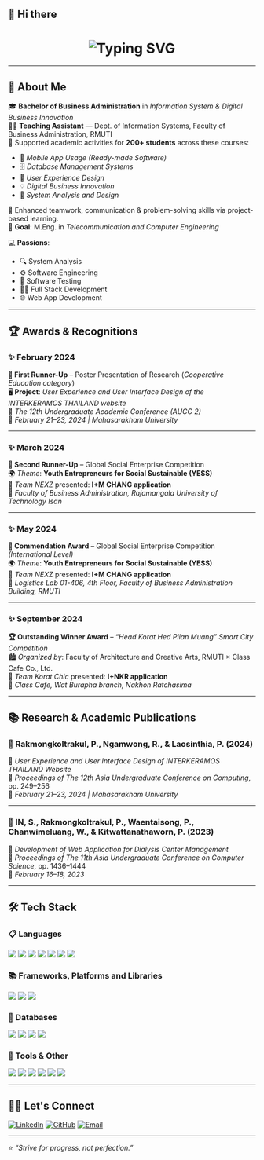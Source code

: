 ## 👋 Hi there

<h1 align="center">
  <img src="https://readme-typing-svg.herokuapp.com?font=Kanit&size=30&pause=1000&color=B78D4F&center=true&vCenter=true&width=850&lines=Fiw+Pakawat+-+Information+System+at+RMUTI;IDI+%231" alt="Typing SVG" />
</h1>

---

## 💼 About Me

🎓 **Bachelor of Business Administration** in *Information System & Digital Business Innovation*  
🧑‍🏫 **Teaching Assistant** — Dept. of Information Systems, Faculty of Business Administration, RMUTI  
📘 Supported academic activities for **200+ students** across these courses:
- 📱 *Mobile App Usage (Ready-made Software)*
- 🗄️ *Database Management Systems*
- 🎨 *User Experience Design*
- 💡 *Digital Business Innovation*
- 🧮 *System Analysis and Design*

🤝 Enhanced teamwork, communication & problem-solving skills via project-based learning.  
🎯 **Goal**: M.Eng. in *Telecommunication and Computer Engineering*

💻 **Passions**:
- 🔍 System Analysis
- ⚙️ Software Engineering
- 🧪 Software Testing
- 🧑‍💻 Full Stack Development
- 🌐 Web App Development

---

## 🏆 Awards & Recognitions  

### ✨ February 2024  
**🥈 First Runner-Up** – Poster Presentation of Research (*Cooperative Education category*)  
🖥️ **Project**: *User Experience and User Interface Design of the INTERKERAMOS THAILAND website*  
📍 *The 12th Undergraduate Academic Conference (AUCC 2)*  
📅 *February 21–23, 2024 | Mahasarakham University*

---

### ✨ March 2024  
**🥉 Second Runner-Up** – Global Social Enterprise Competition  
🌍 *Theme*: **Youth Entrepreneurs for Social Sustainable (YESS)**  
📱 *Team NEXZ* presented: **I+M CHANG application**  
📍 *Faculty of Business Administration, Rajamangala University of Technology Isan*

---

### ✨ May 2024  
**🏅 Commendation Award** – Global Social Enterprise Competition *(International Level)*  
🌍 *Theme*: **Youth Entrepreneurs for Social Sustainable (YESS)**  
📱 *Team NEXZ* presented: **I+M CHANG application**  
📍 *Logistics Lab 01-406, 4th Floor, Faculty of Business Administration Building, RMUTI*

---

### ✨ September 2024  
**🏆 Outstanding Winner Award** – *“Head Korat Hed Plian Muang” Smart City Competition*  
🏙️ *Organized by*: Faculty of Architecture and Creative Arts, RMUTI × Class Cafe Co., Ltd.  
📱 *Team Korat Chic* presented: **I+NKR application**  
📍 *Class Cafe, Wat Burapha branch, Nakhon Ratchasima*

---

## 📚 Research & Academic Publications  

### 📄 Rakmongkoltrakul, P., Ngamwong, R., & Laosinthia, P. (2024)  
📝 *User Experience and User Interface Design of INTERKERAMOS THAILAND Website*  
📘 *Proceedings of The 12th Asia Undergraduate Conference on Computing*, pp. 249–256  
📅 *February 21–23, 2024 | Mahasarakham University*

---

### 📄 IN, S., Rakmongkoltrakul, P., Waentaisong, P., Chanwimeluang, W., & Kitwattanathaworn, P. (2023)  
📝 *Development of Web Application for Dialysis Center Management*  
📘 *Proceedings of The 11th Asia Undergraduate Conference on Computer Science*, pp. 1436–1444  
📅 *February 16–18, 2023*

---

## 🛠️ Tech Stack

### 📋 Languages
<div align="left">
  <img src="https://img.shields.io/badge/C-00599C?style=flat-square&logo=c&logoColor=white"/>
  <img src="https://img.shields.io/badge/HTML5-E34F26?style=flat-square&logo=html5&logoColor=white"/>
  <img src="https://img.shields.io/badge/Java-007396?style=flat-square&logo=java&logoColor=white"/>
  <img src="https://img.shields.io/badge/PHP-777BB4?style=flat-square&logo=php&logoColor=white"/>
  <img src="https://img.shields.io/badge/Python-3776AB?style=flat-square&logo=python&logoColor=white"/>
  <img src="https://img.shields.io/badge/JavaScript-F7DF1E?style=flat-square&logo=javascript&logoColor=black"/>
  <img src="https://img.shields.io/badge/R-276DC3?style=flat-square&logo=r&logoColor=white"/>
</div>

### 📚 Frameworks, Platforms and Libraries
<div align="left">
  <img src="https://img.shields.io/badge/Bootstrap-563D7C?style=flat-square&logo=bootstrap&logoColor=white"/>
  <img src="https://img.shields.io/badge/Laravel-FF2D20?style=flat-square&logo=laravel&logoColor=white"/>
  <img src="https://img.shields.io/badge/Vue.js-4FC08D?style=flat-square&logo=vue.js&logoColor=white"/>
</div>

### 💾 Databases
<div align="left">
  <img src="https://img.shields.io/badge/MySQL-4479A1?style=flat-square&logo=mysql&logoColor=white"/>
  <img src="https://img.shields.io/badge/MongoDB-47A248?style=flat-square&logo=mongodb&logoColor=white"/>
  <img src="https://img.shields.io/badge/Firebase-FFCA28?style=flat-square&logo=firebase&logoColor=black"/>
  <img src="https://img.shields.io/badge/PostgreSQL-4169E1?style=flat-square&logo=postgresql&logoColor=white"/>
</div>

### 🧰 Tools & Other
<div align="left">
  <img src="https://img.shields.io/badge/Git-F05032?style=flat-square&logo=git&logoColor=white"/>
  <img src="https://img.shields.io/badge/VS%20Code-007ACC?style=flat-square&logo=visual-studio-code&logoColor=white"/>
  <img src="https://img.shields.io/badge/GitHub-181717?style=flat-square&logo=github&logoColor=white"/>
  <img src="https://img.shields.io/badge/Figma-F24E1E?style=flat-square&logo=figma&logoColor=white"/>
  <img src="https://img.shields.io/badge/Trello-0052CC?style=flat-square&logo=trello&logoColor=white"/>
  <img src="https://img.shields.io/badge/Adobe%20XD-FF61F6?style=flat-square&logo=adobe-xd&logoColor=white"/>
</div>

---

## 🧑‍💻 Let's Connect
[![LinkedIn](https://img.shields.io/badge/-LinkedIn-0A66C2?style=flat-square&logo=linkedin&logoColor=white)](https://linkedin.com/in/yourprofile) 
[![GitHub](https://img.shields.io/badge/-GitHub-181717?style=flat-square&logo=github)](https://github.com/yourusername) 
[![Email](https://img.shields.io/badge/-Email-D14836?style=flat-square&logo=gmail&logoColor=white)](mailto:your@email.com)

---

⭐️ _“Strive for progress, not perfection.”_
